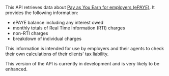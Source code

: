 This API retrieves data about [Pay as You Earn for employers (ePAYE)](https://www.gov.uk/paye-for-employers). It provides the following information:

* ePAYE balance including any interest owed
* monthly totals of Real Time Information (RTI) charges
* non-RTI charges
* breakdown of individual charges

This information is intended for use by employers and their agents to check their own calculations of their clients' tax liability.

This version of the API is currently in development and is very likely to be enhanced.
